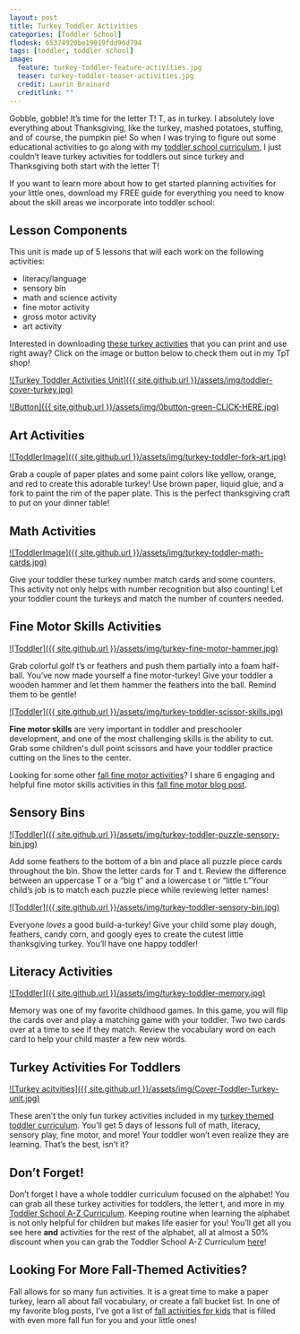 ```yaml
---
layout: post
title: Turkey Toddler Activities
categories: [Toddler School]
flodesk: 65374920be19019fdd96d794
tags: [toddler, toddler school]
image:
  feature: turkey-toddler-feature-activities.jpg
  teaser: turkey-toddler-teaser-activities.jpg
  credit: Laurin Brainard
  creditlink: ""
---
```

Gobble, gobble! It’s time for the letter T! T, as in turkey. I absolutely love everything about Thanksgiving, like the turkey, mashed potatoes, stuffing, and of course, the pumpkin pie! So when I was trying to figure out some educational activities to go along with my [toddler school curriculum](https://www.teacherspayteachers.com/Product/Toddler-Activities-Lesson-Plans-Tot-School-Curriculum-Homeschool-Preschool-4296281?utm_source=PB%20Blog&utm_campaign=Toddler%20Bundle%20Upsell), I just couldn’t leave turkey activities for toddlers out since turkey and Thanksgiving both start with the letter T!

If you want to learn more about how to get started planning activities for your little ones, download my FREE guide for everything you need to know about the skill areas we incorporate into toddler school:

<div id="fd-form-65374920be19019fdd96d794"></div>
<script>
  window.fd('form', {
    formId: '65374920be19019fdd96d794',
    containerEl: '#fd-form-65374920be19019fdd96d794'
  });
</script>

## Lesson Components 
This unit is made up of 5 lessons that will each work on the following activities:
- literacy/language 
- sensory bin 
- math and science activity 
- fine motor activity 
- gross motor activity 
- art activity 

Interested in downloading [these turkey activities](https://www.teacherspayteachers.com/Product/Turkey-Toddler-Activities-Thanksgiving-Lesson-Plans-Fall-Preschool-Curriculum-4199735?utm_source=PB%20Blog&utm_campaign=Turkey%20Toddler%20Unit%20Cover) that you can print and use right away? Click on the image or button below to check them out in my TpT shop! 
 
[![Turkey Toddler Activities Unit]({{ site.github.url }}/assets/img/toddler-cover-turkey.jpg)](https://www.teacherspayteachers.com/Product/Turkey-Toddler-Activities-Thanksgiving-Lesson-Plans-Fall-Preschool-Curriculum-4199735?utm_source=PB%20Blog&utm_campaign=Turkey%20Toddler%20Unit%20Cover)
 
[![Button]({{ site.github.url }}/assets/img/0button-green-CLICK-HERE.jpg)](https://www.teacherspayteachers.com/Product/Turkey-Toddler-Activities-Thanksgiving-Lesson-Plans-Fall-Preschool-Curriculum-4199735?utm_source=PB%20Blog&utm_campaign=Turkey%20Toddler%20Unit%20Cover)

## Art Activities 

[![ToddlerImage]({{ site.github.url }}/assets/img/turkey-toddler-fork-art.jpg)](https://www.teacherspayteachers.com/Product/Toddler-Activities-Lesson-Plans-Turkey-Preschool-Curriculum-Letter-T-4199735?utm_source=PB%20Blog&utm_campaign=Turkey%20Toddler%20Post)

Grab a couple of paper plates and some paint colors like yellow, orange, and red to create this adorable turkey! Use brown paper, liquid glue, and a fork to paint the rim of the paper plate. This is the perfect thanksgiving craft to put on your dinner table!

## Math Activities

[![ToddlerImage]({{ site.github.url }}/assets/img/turkey-toddler-math-cards.jpg)](https://www.teacherspayteachers.com/Product/Toddler-Activities-Lesson-Plans-Turkey-Preschool-Curriculum-Letter-T-4199735?utm_source=PB%20Blog&utm_campaign=Turkey%20Toddler%20Post)

Give your toddler these turkey number match cards and some counters. This activity not only helps with number recognition but also counting! Let your toddler count the turkeys and match the number of counters needed.

## Fine Motor Skills Activities 

[![Toddler]({{ site.github.url }}/assets/img/turkey-fine-motor-hammer.jpg)](https://www.teacherspayteachers.com/Product/Toddler-Activities-Lesson-Plans-Turkey-Preschool-Curriculum-Letter-T-4199735?utm_source=PB%20Blog&utm_campaign=Turkey%20Toddler%20Post)

Grab colorful golf t’s or feathers and push them partially into a foam half-ball. You’ve now made yourself a fine motor-turkey! Give your toddler a wooden hammer and let them hammer the feathers into the ball. Remind them to be gentle! 

[![Toddler]({{ site.github.url }}/assets/img/turkey-toddler-scissor-skills.jpg)](https://www.teacherspayteachers.com/Product/Toddler-Activities-Lesson-Plans-Turkey-Preschool-Curriculum-Letter-T-4199735?utm_source=PB%20Blog&utm_campaign=Turkey%20Toddler%20Post)

**Fine motor skills** are very important in toddler and preschooler development, and one of the most challenging skills is the ability to cut. Grab some children's dull point scissors and have your toddler practice cutting on the lines to the center. 

Looking for some other [fall fine motor activities](https://www.teacherspayteachers.com/Product/Fall-Fine-Motor-Skills-Activities-Hole-Punch-Tracing-Prewriting-Playdough-More-8039943?utm_source=PB%20Blog&utm_campaign=Fall%20Fine%20Motor%20-%20Turkey%20Toddler%20Blog)? I share 6 engaging and helpful fine motor skills activities in this [fall fine motor blog post](https://theprimarybrain.com/fine%20motor%20activities/2022/09/06/Fall-Fine-Motor-Activities/).

## Sensory Bins 

[![Toddler]({{ site.github.url }}/assets/img/turkey-toddler-puzzle-sensory-bin.jpg)](https://www.teacherspayteachers.com/Product/Toddler-Activities-Lesson-Plans-Turkey-Preschool-Curriculum-Letter-T-4199735?utm_source=PB%20Blog&utm_campaign=Turkey%20Toddler%20Post)

Add some feathers to the bottom of a bin and place all puzzle piece cards throughout the bin. Show the letter cards for T and t. Review the difference between an uppercase T or a “big t” and a lowercase t or “little t.”Your child’s job is to match each puzzle piece while reviewing letter names!

[![Toddler]({{ site.github.url }}/assets/img/turkey-toddler-sensory-bin.jpg)](https://www.teacherspayteachers.com/Product/Toddler-Activities-Lesson-Plans-Turkey-Preschool-Curriculum-Letter-T-4199735?utm_source=PB%20Blog&utm_campaign=Turkey%20Toddler%20Post)

Everyone _loves_ a good build-a-turkey! Give your child some play dough, feathers, candy corn, and googly eyes to create the cutest little thanksgiving turkey. You’ll have one happy toddler!

## Literacy Activities

[![Toddler]({{ site.github.url }}/assets/img/turkey-toddler-memory.jpg)](https://www.teacherspayteachers.com/Product/Toddler-Activities-Lesson-Plans-Turkey-Preschool-Curriculum-Letter-T-4199735?utm_source=PB%20Blog&utm_campaign=Turkey%20Toddler%20Post)

Memory was one of my favorite childhood games. In this game, you will flip the cards over and play a matching game with your toddler. Two two cards over at a time to see if they match. Review the vocabulary word on each card to help your child master a few new words.

## Turkey Activities For Toddlers

[![Turkey acitvities]({{ site.github.url }}/assets/img/Cover-Toddler-Turkey-unit.jpg)](https://www.teacherspayteachers.com/Product/Toddler-Activities-Lesson-Plans-Turkey-Preschool-Curriculum-Letter-T-4199735?utm_source=PB%20Blog&utm_campaign=Turkey%20Toddler%20Post)

These aren’t the only fun turkey activities included in my [turkey themed toddler curriculum](https://www.teacherspayteachers.com/Product/-50-off-for-48-Hours-Toddler-School-Curriculum-Turkey-Themed-Lessons-4199735?utm_source=PB%20Blog&utm_campaign=Turkey%20Toddler%20Post). You’ll get 5 days of lessons full of math, literacy, sensory play, fine motor, and more! Your toddler won’t even realize they are learning. That’s the best, isn’t it? 

## Don’t Forget!

Don’t forget I have a whole toddler curriculum focused on the alphabet! You can grab all these turkey activities for toddlers, the letter t, and more in my [Toddler School A-Z Curriculum](https://www.teacherspayteachers.com/Product/Toddler-Activities-Lesson-Plans-Tot-School-Curriculum-Homeschool-Preschool-4296281?utm_source=PB%20Blog&utm_campaign=Toddler%20Bundle%20Upsell). Keeping routine when learning the alphabet is not only helpful for children but makes life easier for you! You’ll get all you see here **and** activities for the rest of the alphabet, all at almost a 50% discount when you can grab the Toddler School A-Z Curriculum [here](https://www.teacherspayteachers.com/Product/Toddler-Activities-Lesson-Plans-Tot-School-Curriculum-Homeschool-Preschool-4296281?utm_source=PB%20Blog&utm_campaign=Toddler%20Bundle%20Upsell)!

## Looking For More Fall-Themed Activities?

Fall allows for so many fun activities. It is a great time to make a paper turkey, learn all about fall vocabulary, or create a fall bucket list. In one of my favorite blog posts, I’ve got a list of [fall activities for kids](https://theprimarybrain.com/fall/2019/09/25/Favorite-Fall-Activities/) that is filled with even more fall fun for you and your little ones! 
